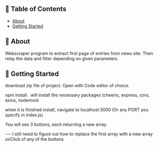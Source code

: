 

## 📝 Table of Contents

- [About](#about)
- [Getting Started](#getting_started)


## 🧐 About <a name = "about"></a>

Webscraper program to extract first page of entries from news site. Then relay the data and filter depending on given parameters.

## 🏁 Getting Started <a name = "getting_started"></a>

download zip file of project. Open with Code editor of choice. 

npm install . will install the necessary packages (cheerio, express, cors, axios, nodemon)

when it is finished install, navigate to localhost:3000 (Or any PORT you specify in index.js)

You will see 3 buttons, each returning a new array.

--- I still need to figure out how to replace the first array with a new array onClick of any of the buttons.